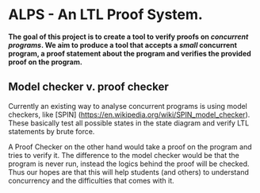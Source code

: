 # ALPS - An LTL Proof System.
__The goal of this project is to create a tool to verify proofs on _concurrent programs_. We aim to produce a tool that accepts a _small_ concurrent program, a proof statement about the program and verifies the provided proof on the program.__

Model checker v. proof checker
-------------------------------
Currently an existing way to analyse concurrent programs is using model checkers, like [SPIN] (https://en.wikipedia.org/wiki/SPIN_model_checker). These basically test all possible states in the state diagram and verify LTL statements by brute force.

A Proof Checker on the other hand would take a proof on the program and tries to verify it. The difference to the model checker would be that the program is never run, instead the logics behind the proof will be checked. Thus our hopes are that this will help students (and others) to understand concurrency and the difficulties that comes with it. 
